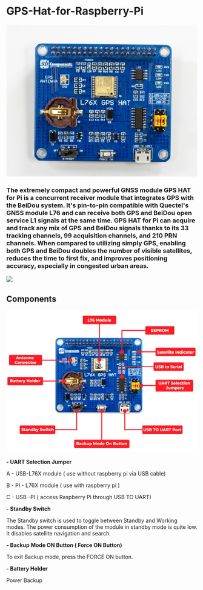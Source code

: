 # GPS-Hat-for-Raspberry-Pi

<img src= "https://github.com/sbcshop/GPS-Hat-for-Raspberry-Pi/blob/main/images/img0.jpg" />

### The extremely compact and powerful GNSS module GPS HAT for Pi is a concurrent receiver module that integrates GPS with the BeiDou system. It's pin-to-pin compatible with Quectel's GNSS module L76 and can receive both GPS and BeiDou open service L1 signals at the same time. GPS HAT for Pi can acquire and track any mix of GPS and BeiDou signals thanks to its 33 tracking channels, 99 acquisition channels, and 210 PRN channels. When compared to utilizing simply GPS, enabling both GPS and BeiDou doubles the number of visible satellites, reduces the time to first fix, and improves positioning accuracy, especially in congested urban areas.

<img src= "https://github.com/sbcshop/GPS-Hat-for-Raspberry-Pi/blob/main/images/img1.JPG" />

## Components

<img src= "https://github.com/sbcshop/GPS-Hat-for-Raspberry-Pi/blob/main/images/img2.jpg" />

**- UART Selection Jumper**

A - USB-L76X module ( use without raspberry pi via USB cable)

B - PI - L76X module ( use with raspberry pi )

C - USB -PI ( access Raspberry Pi through USB TO UART)

**- Standby Switch**

The Standby switch is used to toggle between Standby and Working modes. The power consumption of the module in standby mode is quite low. It disables satellite navigation and search.


**- Backup Mode ON Button ( Force ON Button)**

To exit Backup mode, press the FORCE ON button.


**- Battery Holder**

Power Backup



